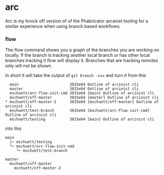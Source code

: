 # arc

Arc is my knock off version of of the Phabricator arcanist tooling for a similar experience when using  branch based workflows.

### flow

The flow command shows you a graph of the branches you are working on locally. If
the branch is tracking another local branch or has other local branches tracking it
flow will display it. Branches that are tracking remotes only will not be shown.

In short it will take the output of `git branch -vvv` and turn it from this

```
  main                       3815e64 Outline of arcinist cli
  master                     3815e64 Outline of arcinist cli
  mschuett/arc-flow-init-cmd 3815e64 [main] Outline of arcinist cli
  mschuett/off-master        3815e64 [master] Outline of arcinist cli
* mschuett/off-master-2      3815e64 [mschuett/off-master] Outline of arcinist cli
  mschuett/test-branch       3815e64 [mschuett/arc-flow-init-cmd] Outline of arcinist cli
  mschuett/testing           3815e64 [main] Outline of arcinist cli
```

into this

```
main
  ├─ mschuett/testing
  └─ mschuett/arc-flow-init-cmd
     └─ mschuett/test-branch

master
  mschuett/off-master
    mschuett/off-master-2
```
